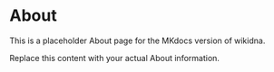 # About

This is a placeholder About page for the MKdocs version of wikidna.

Replace this content with your actual About information.
